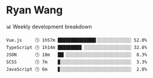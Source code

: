 # Ryan Wang

 <!-- waka-box start -->
📊 Weekly development breakdown
```text
Vue.js     🕓 1h57m ██████████████▌░░░░░░░░░░░░░ 52.0%
TypeScript 🕓 1h14m █████████▏░░░░░░░░░░░░░░░░░░ 32.8%
JSON       🕓 18m   ██▎░░░░░░░░░░░░░░░░░░░░░░░░░  8.3%
SCSS       🕓 7m    ▉░░░░░░░░░░░░░░░░░░░░░░░░░░░  3.3%
JavaScript 🕓 6m    ▊░░░░░░░░░░░░░░░░░░░░░░░░░░░  2.8%
```
<!-- Powered by https://github.com/YouEclipse/waka-box-go . -->
<!-- waka-box end -->